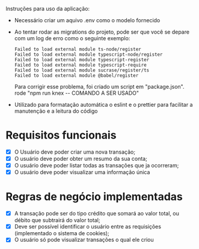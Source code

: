 Instruções para uso da aplicação:

- Necessário criar um aquivo .env como o modelo fornecido

- Ao tentar rodar as migrations do projeto, pode ser que você se depare com um log de erro como o seguinte exemplo:

      Failed to load external module ts-node/register
      Failed to load external module typescript-node/register
      Failed to load external module typescript-register
      Failed to load external module typescript-require
      Failed to load external module sucrase/register/ts
      Failed to load external module @babel/register

  Para corrigir esse problema, foi criado um script em "package.json". rode "npm run knex -- COMANDO A SER USADO"

- Utilizado para formatação automática o eslint e o prettier para facilitar a manutenção e a leitura do código

# Requisitos funcionais

- [x] O Usuário deve poder criar uma nova transação;
- [x] O usuário deve poder obter um resumo da sua conta;
- [x] O usuário deve poder listar todas as transações que ja ocorreram;
- [x] O usuário deve poder visualizar uma informação única

# Regras de negócio implementadas

- [x] A transação pode ser do tipo crédito que somará ao valor total, ou débito que subtrairá do valor total;
- [x] Deve ser possível identificar o usuário entre as requisições (implementado o sistema de cookies);
- [x] O usuário só pode visualizar transações o qual ele criou
